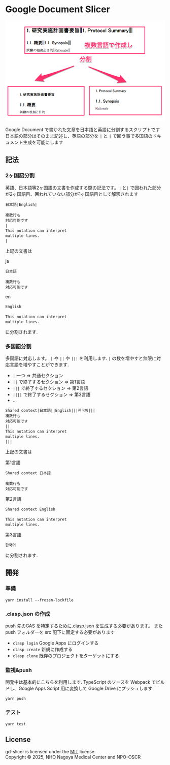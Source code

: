 # Google Document Slicer

![](images/preview.png)

Google Document で書かれた文章を日本語と英語に分割するスクリプトです
日本語の部分はそのまま記述し、英語の部分を `|` と `|` で囲う事で多国語のドキュメント生成を可能にします

## 記法
### 2ヶ国語分割

英語、日本語等2ヶ国語の文書を作成する際の記法です。
`|`と`|` で囲われた部分が2ヶ国語目、囲われていない部分が1ヶ国語目として解釈されます


```
日本語|English|

複数行も
対応可能です
|
This notation can interpret
multiple lines.
|
```

上記の文書は

ja

```
日本語

複数行も
対応可能です
```

en

```
English

This notation can interpret
multiple lines.
```

に分割されます.


### 多国語分割

多国語に対応します。
`|` や `||` や `|||` を利用します.
`|` の数を増やすと無限に対応言語を増やすことができます.

- `|` 一つ => 共通セクション
- `||` で終了するセクション => 第1言語
- `|||` で終了するセクション => 第2言語
- `||||` で終了するセクション => 第3言語
- ...



```
Shared context|日本語||English|||한국어|||
複数行も
対応可能です
||
This notation can interpret
multiple lines.
|||

```

上記の文書は


第1言語
```
Shared context 日本語

複数行も
対応可能です
```

第2言語

```
Shared context English

This notation can interpret
multiple lines.
```

第3言語
```
한국어
```

に分割されます.


## 開発

### 準備

``` shell
yarn install --frozen-lockfile
```

### .clasp.json の作成

push 先のGAS を特定するために.clasp.json を生成する必要があります。
またpush フォルダーを src 配下に固定する必要があります

- `clasp login` Google Apps にログインする
- `clasp create` 新規に作成する
- `clasp clone` 既存のプロジェクトをターゲットにする


### 監視&push

開発中は基本的にこちらを利用します.
TypeScript のソースを Webpack でビルドし、Google Apps Script 用に変換して Google Drive にプッシュします

```shell
yarn push
```

### テスト

``` shell
yarn test
```


License
-------
gd-slicer is licensed under the [MIT](#) license.  
Copyright &copy; 2025, NHO Nagoya Medical Center and NPO-OSCR
